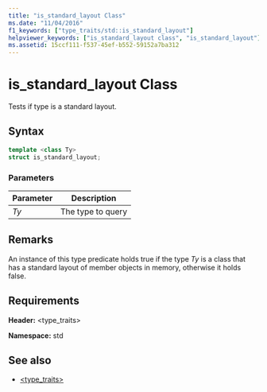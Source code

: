 ```yaml
---
title: "is_standard_layout Class"
ms.date: "11/04/2016"
f1_keywords: ["type_traits/std::is_standard_layout"]
helpviewer_keywords: ["is_standard_layout class", "is_standard_layout"]
ms.assetid: 15ccf111-f537-45ef-b552-59152a7ba312
---
```

# is_standard_layout Class

Tests if type is a standard layout.

## Syntax

```cpp
template <class Ty>
struct is_standard_layout;
```

### Parameters

|Parameter|Description|
|---------------|-----------------|
|*Ty*|The type to query|

## Remarks

An instance of this type predicate holds true if the type *Ty* is a class that has a standard layout of member objects in memory, otherwise it holds false.

## Requirements

**Header:** \<type_traits>

**Namespace:** std

## See also

- [<type_traits>](../standard-library/type-traits.md)
